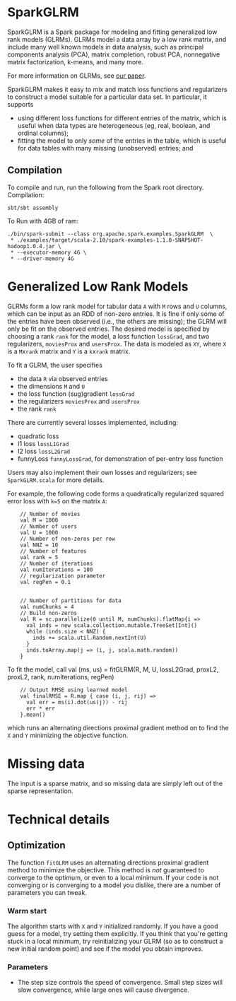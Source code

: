 # SparkGLRM

SparkGLRM is a Spark package for modeling and fitting generalized low rank models (GLRMs).
GLRMs model a data array by a low rank matrix, and
include many well known models in data analysis, such as 
principal components analysis (PCA), matrix completion, robust PCA,
nonnegative matrix factorization, k-means, and many more.

For more information on GLRMs, see [our paper](http://www.stanford.edu/~udell/doc/glrm.pdf).

SparkGLRM makes it easy to mix and match loss functions and regularizers
to construct a model suitable for a particular data set.
In particular, it supports 

* using different loss functions for different entries of the matrix, 
  which is useful when data types are heterogeneous 
  (eg, real, boolean, and ordinal columns);
* fitting the model to only *some* of the entries in the table, 
  which is useful for data tables with many missing (unobserved) entries; and

## Compilation

To compile and run, run the following from the Spark root directory. Compilation:
```
sbt/sbt assembly
```
To Run with 4GB of ram:
```
./bin/spark-submit --class org.apache.spark.examples.SparkGLRM  \
 * ./examples/target/scala-2.10/spark-examples-1.1.0-SNAPSHOT-hadoop1.0.4.jar \
 * --executor-memory 4G \
 * --driver-memory 4G
```

# Generalized Low Rank Models

GLRMs form a low rank model for tabular data `A` with `M` rows and `U` columns, 
which can be input as an RDD of non-zero entries.
It is fine if only some of the entries have been observed 
(i.e., the others are missing); the GLRM will only be fit on the observed entries.
The desired model is specified by choosing a rank `rank` for the model,
a loss function `lossGrad`, and two regularizers, `moviesProx` and `usersProx`.
The data is modeled as `XY`, where `X` is a `M`x`rank` matrix and `Y` is a `k`x`rank` matrix.

To fit a GLRM, the user specifies

* the data `R` via observed entries
* the dimensions `M` and `U`
* the loss function (sug)gradient `lossGrad`
* the regularizers `moviesProx` and `usersProx`
* the rank `rank`

There are currently several losses implemented, including:

* quadratic loss
* l1 loss `lossL1Grad`
* l2 loss `lossL2Grad`
* funnyLoss `funnyLossGrad`, for demonstration of per-entry loss function

Users may also implement their own losses and regularizers; 
see `SparkGLRM.scala` for more details.

For example, the following code forms a quadratically regularized squared error loss with `k=5` on the matrix `A`:

	    // Number of movies
        val M = 1000
        // Number of users
        val U = 1000
        // Number of non-zeros per row
        val NNZ = 10
        // Number of features
        val rank = 5
        // Number of iterations
        val numIterations = 100
        // regularization parameter
        val regPen = 0.1
    
    
        // Number of partitions for data
        val numChunks = 4
        // Build non-zeros
        val R = sc.parallelize(0 until M, numChunks).flatMap{i =>
          val inds = new scala.collection.mutable.TreeSet[Int]()
          while (inds.size < NNZ) {
            inds += scala.util.Random.nextInt(U)
          }
          inds.toArray.map(j => (i, j, scala.math.random))
        }
    
       
To fit the model, call
        val (ms, us) = fitGLRM(R, M, U, lossL2Grad, proxL2, proxL2, rank, numIterations, regPen)
    
        // Output RMSE using learned model
        val finalRMSE = R.map { case (i, j, rij) =>
          val err = ms(i).dot(us(j)) - rij
          err * err
        }.mean()

which runs an alternating directions proximal gradient method on to find the 
`X` and `Y` minimizing the objective function.

# Missing data

The input is a sparse matrix, and so missing data are simply left out of the sparse representation.

# Technical details

## Optimization

The function `fitGLRM` uses an alternating directions proximal gradient method
to minimize the objective. This method is *not* guaranteed to converge to 
the optimum, or even to a local minimum. If your code is not converging
or is converging to a model you dislike, there are a number of parameters you can tweak.

### Warm start

The algorithm starts with `X` and `Y` initialized randomly.
If you have a good guess for a model, try setting them explicitly.
If you think that you're getting stuck in a local minimum, try reinitializing your
GLRM (so as to construct a new initial random point) and see if the model you obtain improves.
 

### Parameters

* The step size controls the speed of convergence. Small step sizes will slow convergence,
while large ones will cause divergence.
